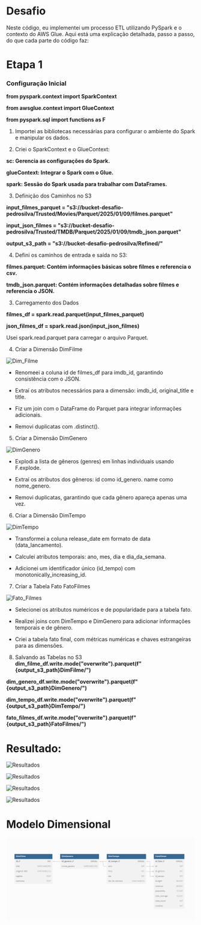 # Desafio
Neste código, eu implementei um processo ETL utilizando PySpark e o contexto do AWS Glue. Aqui está uma explicação detalhada, passo a passo, do que cada parte do código faz:

# Etapa 1
### Configuração Inicial

**from pyspark.context import SparkContext**

**from awsglue.context import GlueContext**

**from pyspark.sql import functions as F**

1. Importei as bibliotecas necessárias para configurar o ambiente do Spark e manipular os dados.

2. Criei o SparkContext e o GlueContext:

**sc: Gerencia as configurações do Spark.**

**glueContext: Integrar o Spark com o Glue.**

**spark: Sessão do Spark usada para trabalhar com DataFrames.**

3. Definição dos Caminhos no S3

**input_filmes_parquet = "s3://bucket-desafio-pedrosilva/Trusted/Movies/Parquet/2025/01/09/filmes.parquet"**

**input_json_filmes = "s3://bucket-desafio-pedrosilva/Trusted/TMDB/Parquet/2025/01/09/tmdb_json.parquet"**

**output_s3_path = "s3://bucket-desafio-pedrosilva/Refined/"**

4. Defini os caminhos de entrada e saída no S3:

**filmes.parquet: Contém informações básicas sobre filmes e referencia o csv.**

**tmdb_json.parquet: Contém informações detalhadas sobre filmes e referencia o JSON.**

3. Carregamento dos Dados

**filmes_df = spark.read.parquet(input_filmes_parquet)**

**json_filmes_df = spark.read.json(input_json_filmes)**

Usei spark.read.parquet para carregar o arquivo Parquet.

4. Criar a Dimensão DimFilme

![Dim_Filme](../Evidências/Evidencia_dimfilme.png)

* Renomeei a coluna id de filmes_df para imdb_id, garantindo consistência com o JSON.

* Extraí os atributos necessários para a dimensão:
imdb_id, original_title e title.

* Fiz um join com o DataFrame do Parquet para integrar informações adicionais.

* Removi duplicatas com .distinct().

5. Criar a Dimensão DimGenero

![DimGenero](../Evidências/Evidencia_dimgenero.png)

* Explodi a lista de gêneros (genres) em linhas individuais usando F.explode.

* Extraí os atributos dos gêneros:
id como id_genero.
name como nome_genero.

* Removi duplicatas, garantindo que cada gênero apareça apenas uma vez.

6. Criar a Dimensão DimTempo

![DimTempo](../Evidências/Evidencia_dimtempo.png)

* Transformei a coluna release_date em formato de data (data_lancamento).

* Calculei atributos temporais:
ano, mes, dia e dia_da_semana.

* Adicionei um identificador único (id_tempo) com monotonically_increasing_id.

7. Criar a Tabela Fato FatoFilmes

![Fato_Filmes](../Evidências/Evidencia_fatofilmes.png)

* Selecionei os atributos numéricos e de popularidade para a tabela fato.

* Realizei joins com DimTempo e DimGenero para adicionar informações temporais e de gênero.

* Criei a tabela fato final, com métricas numéricas e chaves estrangeiras para as dimensões.

8. Salvando as Tabelas no S3
**dim_filme_df.write.mode("overwrite").parquet(f"{output_s3_path}DimFilme/")**

**dim_genero_df.write.mode("overwrite").parquet(f"{output_s3_path}DimGenero/")**

**dim_tempo_df.write.mode("overwrite").parquet(f"{output_s3_path}DimTempo/")**

**fato_filmes_df.write.mode("overwrite").parquet(f"{output_s3_path}FatoFilmes/")**

# Resultado:

![Resultados](../Evidências/bucket_dimfilme.png)

![Resultados](../Evidências/bucket_dimgenero.png)

![Resultados](../Evidências/bucket_dimtempo.png)

![Resultados](../Evidências/bucket_fatofilmes.png)

# Modelo Dimensional

![Modelo](./Modelo_Dimensional.png)